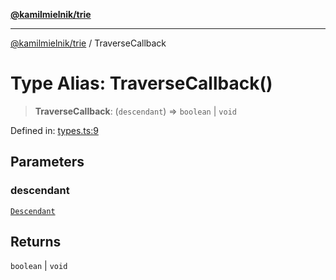 [**@kamilmielnik/trie**](../README.md)

***

[@kamilmielnik/trie](../README.md) / TraverseCallback

# Type Alias: TraverseCallback()

> **TraverseCallback**: (`descendant`) => `boolean` \| `void`

Defined in: [types.ts:9](https://github.com/kamilmielnik/trie/blob/master/src/types.ts#L9)

## Parameters

### descendant

[`Descendant`](Descendant.md)

## Returns

`boolean` \| `void`
